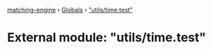 [matching-engine](../README.md) › [Globals](../globals.md) › ["utils/time.test"](_utils_time_test_.md)

# External module: "utils/time.test"


